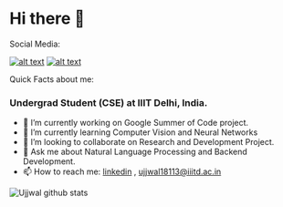 # Hi there 👋

Social Media:

<!-- README -->

[![alt text][1.1]][1]
[![alt text][6.1]][6]


[1.1]: http://i.imgur.com/tXSoThF.png (Stock me on Twitter :p)
[3:1]: https://i.imgur.com/0IdggSZ.png (Connect me on Linkedin)
[6.1]: http://i.imgur.com/0o48UoR.png (fork me on GitHub :D)

[1.2]: http://i.imgur.com/wWzX9uB.png (twitter icon without padding)
[3:2]: https://i.imgur.com/0IdggSZ.png (Connect me on Linkedin)
[6.2]: http://i.imgur.com/9I6NRUm.png (github icon without padding)



[1]: http://www.twitter.com/ujjjwalll
[3]: https://www.linkedin.com/in/ujjwalsingh03
[6]: http://www.github.com/ujjwalll

Quick Facts about me:


### Undergrad Student (CSE) at IIIT Delhi, India.

- 🔭 I’m currently working on Google Summer of Code project.
- 🌱 I’m currently learning Computer Vision and Neural Networks
- 👯 I’m looking to collaborate on Research and Development Project.
- 💬 Ask me about Natural Language Processing and Backend Development.
- 📫 How to reach me: [linkedin](https://linkedin.com/in/ujjwalsingh03) , [ujjwal18113@iiitd.ac.in](mailto:ujjwal18113@iiitd.ac.in)

![Ujjwal github stats](https://github-readme-stats.vercel.app/api?username=ujjwalll)


